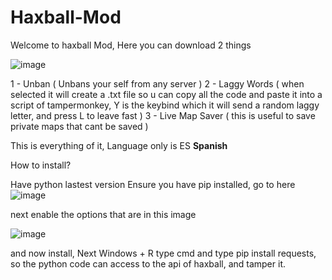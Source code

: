 # Haxball-Mod
Welcome to haxball Mod, Here you can download 2 things

![image](https://github.com/Iflorisme/Haxball-Mod/assets/121598029/4fbeb606-519b-4957-b4f9-303e74f5c1b9)

1 - Unban ( Unbans your self from any server )
2 - Laggy Words ( when selected it will create a .txt file so u can copy all the code and paste it into a script of tampermonkey, Y is the keybind which it will send a random laggy letter, and press L to leave fast )
3 - Live Map Saver ( this is useful to save private maps that cant be saved )

This is everything of it, Language only is ES **Spanish**

How to install?

Have python lastest version
Ensure you have pip installed, go to here
![image](https://github.com/Iflorisme/Haxball-Mod/assets/121598029/1e8d44df-8d08-47c4-bc09-a966695bbe9f)

next enable the options that are in this image

![image](https://github.com/Iflorisme/Haxball-Mod/assets/121598029/83fdca81-94bb-42ca-9928-0960ac504632)

and now install, Next Windows + R type cmd and type pip install requests, so the python code can access to the api of haxball, and tamper it.
